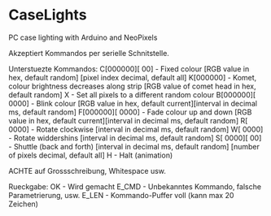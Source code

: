 # CaseLights
PC case lighting with Arduino and NeoPixels

Akzeptiert Kommandos per serielle Schnitstelle.

Unterstuezte Kommandos:
C[000000][ 00] - Fixed colour [RGB value in hex, default random] [pixel index decimal, default all]
K[000000] - Komet, colour brightness decreases along strip [RGB value of comet head in hex, default random]
X - Set all pixels to a different random colour
B[000000][ 0000] - Blink colour [RGB value in hex, default current][interval in decimal ms, default random]
F[000000][ 0000] - Fade colour up and down [RGB value in hex, default current][interval in decimal ms, default random]
R[ 0000] - Rotate clockwise [interval in decimal ms, default random]
W[ 0000] - Rotate widdershins [interval in decimal ms, default random]
S[ 0000][ 00] - Shuttle (back and forth) [interval in decimal ms, default random] [number of pixels decimal, default all]
H - Halt (animation)

ACHTE auf Grossschreibung, Whitespace usw.

Rueckgabe:
OK - Wird gemacht
E_CMD - Unbekanntes Kommando, falsche Parametrierung, usw.
E_LEN - Kommando-Puffer voll (kann max 20 Zeichen)